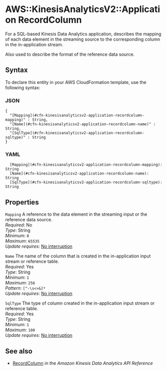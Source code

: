 # AWS::KinesisAnalyticsV2::Application RecordColumn<a name="aws-properties-kinesisanalyticsv2-application-recordcolumn"></a>

For a SQL\-based Kinesis Data Analytics application, describes the mapping of each data element in the streaming source to the corresponding column in the in\-application stream\.

Also used to describe the format of the reference data source\.

## Syntax<a name="aws-properties-kinesisanalyticsv2-application-recordcolumn-syntax"></a>

To declare this entity in your AWS CloudFormation template, use the following syntax:

### JSON<a name="aws-properties-kinesisanalyticsv2-application-recordcolumn-syntax.json"></a>

```
{
  "[Mapping](#cfn-kinesisanalyticsv2-application-recordcolumn-mapping)" : String,
  "[Name](#cfn-kinesisanalyticsv2-application-recordcolumn-name)" : String,
  "[SqlType](#cfn-kinesisanalyticsv2-application-recordcolumn-sqltype)" : String
}
```

### YAML<a name="aws-properties-kinesisanalyticsv2-application-recordcolumn-syntax.yaml"></a>

```
  [Mapping](#cfn-kinesisanalyticsv2-application-recordcolumn-mapping): String
  [Name](#cfn-kinesisanalyticsv2-application-recordcolumn-name): String
  [SqlType](#cfn-kinesisanalyticsv2-application-recordcolumn-sqltype): String
```

## Properties<a name="aws-properties-kinesisanalyticsv2-application-recordcolumn-properties"></a>

`Mapping`  <a name="cfn-kinesisanalyticsv2-application-recordcolumn-mapping"></a>
A reference to the data element in the streaming input or the reference data source\.  
*Required*: No  
*Type*: String  
*Minimum*: `0`  
*Maximum*: `65535`  
*Update requires*: [No interruption](https://docs.aws.amazon.com/AWSCloudFormation/latest/UserGuide/using-cfn-updating-stacks-update-behaviors.html#update-no-interrupt)

`Name`  <a name="cfn-kinesisanalyticsv2-application-recordcolumn-name"></a>
The name of the column that is created in the in\-application input stream or reference table\.  
*Required*: Yes  
*Type*: String  
*Minimum*: `1`  
*Maximum*: `256`  
*Pattern*: `[^-\s<>&]*`  
*Update requires*: [No interruption](https://docs.aws.amazon.com/AWSCloudFormation/latest/UserGuide/using-cfn-updating-stacks-update-behaviors.html#update-no-interrupt)

`SqlType`  <a name="cfn-kinesisanalyticsv2-application-recordcolumn-sqltype"></a>
The type of column created in the in\-application input stream or reference table\.  
*Required*: Yes  
*Type*: String  
*Minimum*: `1`  
*Maximum*: `100`  
*Update requires*: [No interruption](https://docs.aws.amazon.com/AWSCloudFormation/latest/UserGuide/using-cfn-updating-stacks-update-behaviors.html#update-no-interrupt)

## See also<a name="aws-properties-kinesisanalyticsv2-application-recordcolumn--seealso"></a>
+  [RecordColumn](https://docs.aws.amazon.com/kinesisanalytics/latest/apiv2/API_RecordColumn.html) in the *Amazon Kinesis Data Analytics API Reference* 